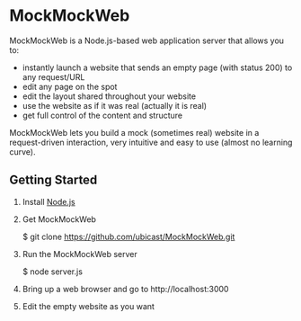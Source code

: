 MockMockWeb
===========

MockMockWeb is a Node.js-based web application server that allows you to:

* instantly launch a website that sends an empty page (with status 200) to any request/URL
* edit any page on the spot
* edit the layout shared throughout your website
* use the website as if it was real (actually it is real)
* get full control of the content and structure

MockMockWeb lets you build a mock (sometimes real) website in a request-driven interaction, very intuitive and easy to use (almost no learning curve).

Getting Started
----------------

1) Install [Node.js](http://nodejs.org/)

2) Get MockMockWeb

    $ git clone https://github.com/ubicast/MockMockWeb.git

3) Run the MockMockWeb server

    $ node server.js

4) Bring up a web browser and go to http://localhost:3000

5) Edit the empty website as you want
